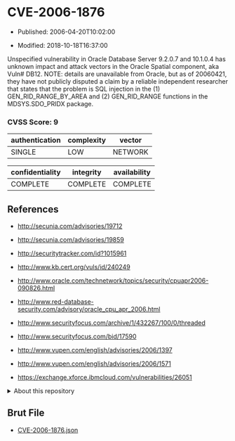 # CVE-2006-1876

- Published: 2006-04-20T10:02:00

- Modified: 2018-10-18T16:37:00

Unspecified vulnerability in Oracle Database Server 9.2.0.7 and 10.1.0.4 has unknown impact and attack vectors in the Oracle Spatial component, aka Vuln# DB12.  NOTE: details are unavailable from Oracle, but as of 20060421, they have not publicly disputed a claim by a reliable independent researcher that states that the problem is SQL injection in the (1) GEN_RID_RANGE_BY_AREA and (2) GEN_RID_RANGE functions in the MDSYS.SDO_PRIDX package.

### CVSS Score: **9**

| authentication | complexity | vector |
| --- | --- | --- |
| SINGLE | LOW | NETWORK |

| confidentiality | integrity | availability |
| --- | --- | --- |
| COMPLETE | COMPLETE | COMPLETE |

## References

* http://secunia.com/advisories/19712

* http://secunia.com/advisories/19859

* http://securitytracker.com/id?1015961

* http://www.kb.cert.org/vuls/id/240249

* http://www.oracle.com/technetwork/topics/security/cpuapr2006-090826.html

* http://www.red-database-security.com/advisory/oracle_cpu_apr_2006.html

* http://www.securityfocus.com/archive/1/432267/100/0/threaded

* http://www.securityfocus.com/bid/17590

* http://www.vupen.com/english/advisories/2006/1397

* http://www.vupen.com/english/advisories/2006/1571

* https://exchange.xforce.ibmcloud.com/vulnerabilities/26051

<details>
<summary>About this repository</summary> 

  This repository is part of the project [Live Hack CVE](https://github.com/Live-Hack-CVE). Main website can be found [www.live-hack.org](https://www.live-hack.org) 
  
  Made by [Sn0wAlice](https://github.com/Sn0wAlice) for the people that care about security and need to have a feed of the latest CVEs. Hope you enjoy it, don't forget to star the repo and follow me on [Twitter](https://twitter.com/Sn0wAlice) and [Github](https://github.com/Sn0wAlice). And that is my [personnal website](https://www.alice-snow.me/)

  - [Home Page](https://github.com/Live-Hack-CVE)
  - [Framework](https://github.com/Live-Hack-CVE/cve-framework)
  - [CVE database](https://github.com/Live-Hack-CVE/full_database)
  - [Changelog](https://github.com/Live-Hack-CVE/Changelog)
</details>

## Brut File

* [CVE-2006-1876.json](https://raw.githubusercontent.com/Live-Hack-CVE/full_database/main/cves/2006/CVE-2006-1876.json)

